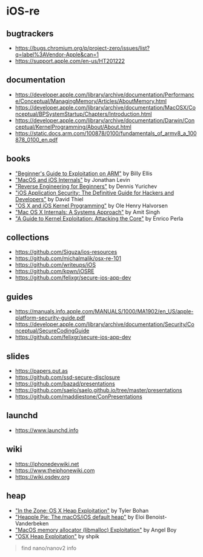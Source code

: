 # iOS-re

## bugtrackers
* https://bugs.chromium.org/p/project-zero/issues/list?q=label%3AVendor-Apple&can=1
* https://support.apple.com/en-us/HT201222

## documentation
* https://developer.apple.com/library/archive/documentation/Performance/Conceptual/ManagingMemory/Articles/AboutMemory.html
* https://developer.apple.com/library/archive/documentation/MacOSX/Conceptual/BPSystemStartup/Chapters/Introduction.html
* https://developer.apple.com/library/archive/documentation/Darwin/Conceptual/KernelProgramming/About/About.html
* https://static.docs.arm.com/100878/0100/fundamentals_of_armv8_a_100878_0100_en.pdf

## books
* ["Beginner's Guide to Exploitation on ARM"](https://zygosec.com/book.html) by Billy Ellis
* ["MacOS and iOS Internals"](http://newosxbook.com) by Jonathan Levin
* ["Reverse Engineering for Beginners"](https://beginners.re/RE4B-EN.pdf) by Dennis Yurichev
* ["iOS Application Security: The Definitive Guide for Hackers and Developers"](https://www.amazon.com/iOS-Application-Security-Definitive-Developers/dp/159327601X) by David Thiel
* ["OS X and iOS Kernel Programming"](https://www.amazon.com/OS-X-iOS-Kernel-Programming/dp/1430235365) by Ole Henry Halvorsen
* ["Mac OS X Internals: A Systems Approach"](https://www.amazon.com/gp/product/0321278542) by Amit Singh
* ["A Guide to Kernel Exploitation: Attacking the Core"](https://www.amazon.com/Guide-Kernel-Exploitation-Attacking-Core/dp/1597494860) by Enrico Perla

## collections
* https://github.com/Siguza/ios-resources
* https://github.com/michalmalik/osx-re-101
* https://github.com/writeups/iOS
* https://github.com/kpwn/iOSRE
* https://github.com/felixgr/secure-ios-app-dev

## guides
* https://manuals.info.apple.com/MANUALS/1000/MA1902/en_US/apple-platform-security-guide.pdf
* https://developer.apple.com/library/archive/documentation/Security/Conceptual/SecureCodingGuide
* https://github.com/felixgr/secure-ios-app-dev

## slides
* https://papers.put.as
* https://github.com/ssd-secure-disclosure
* https://github.com/bazad/presentations
* https://github.com/saelo/saelo.github.io/tree/master/presentations
* https://github.com/maddiestone/ConPresentations

## launchd
* https://www.launchd.info

## wiki
* https://iphonedevwiki.net
* https://www.theiphonewiki.com
* https://wiki.osdev.org

## heap
* ["In the Zone: OS X Heap Exploitation"](https://papers.put.as/papers/macosx/2016/Summercon-2016.pdf) by Tyler Bohan
* ["Heapple Pie: The macOS/iOS default heap"](https://www.synacktiv.com/ressources/Sthack_2018_Heapple_Pie.pdf) by Eloi Benoist-Vanderbeken
* ["MacOS memory allocator (libmalloc) Exploitation"](https://www.slideshare.net/AngelBoy1/macos-memory-allocator-libmalloc-exploitation) by Angel Boy
* ["OSX Heap Exploitation"](https://blog.shpik.kr/osx,/macos,/heap,/pwnable/2019/05/09/OSX_Heap_Exploitation.html) by shpik
> find nano/nanov2 info
